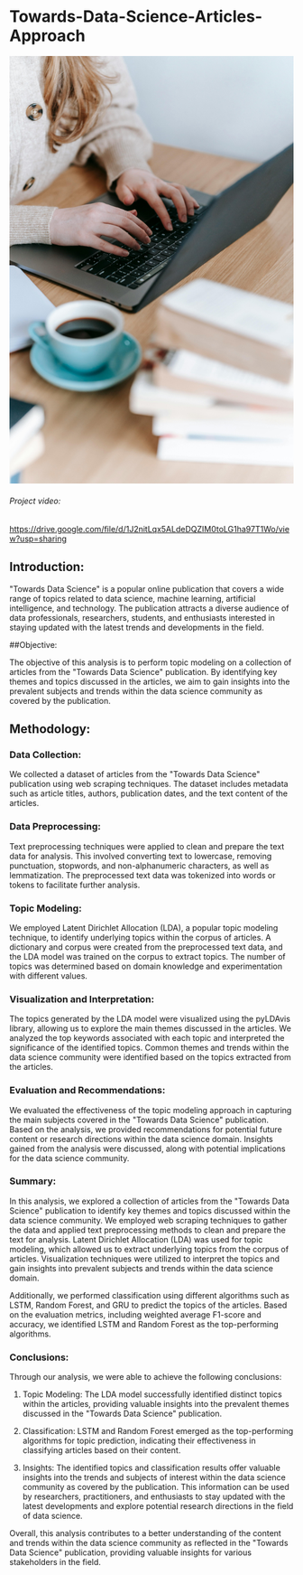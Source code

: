 # Towards-Data-Science-Articles-Approach

![Alt text](https://raw.githubusercontent.com/raviatkumar/Towards-Data-Science-Articles-Approach/main/image/pexels-george-milton-7034744.jpg)

###### Project video:
https://drive.google.com/file/d/1J2nitLqx5ALdeDQZIM0toLG1ha97T1Wo/view?usp=sharing

## Introduction:

"Towards Data Science" is a popular online publication that covers a wide range of topics related to data science, machine learning, artificial intelligence, and technology. The publication attracts a diverse audience of data professionals, researchers, students, and enthusiasts interested in staying updated with the latest trends and developments in the field.

##Objective:

The objective of this analysis is to perform topic modeling on a collection of articles from the "Towards Data Science" publication. By identifying key themes and topics discussed in the articles, we aim to gain insights into the prevalent subjects and trends within the data science community as covered by the publication.

## Methodology:

### Data Collection:

We collected a dataset of articles from the "Towards Data Science" publication using web scraping techniques. The dataset includes metadata such as article titles, authors, publication dates, and the text content of the articles.

### Data Preprocessing:

Text preprocessing techniques were applied to clean and prepare the text data for analysis. This involved converting text to lowercase, removing punctuation, stopwords, and non-alphanumeric characters, as well as lemmatization.
The preprocessed text data was tokenized into words or tokens to facilitate further analysis.

### Topic Modeling:

We employed Latent Dirichlet Allocation (LDA), a popular topic modeling technique, to identify underlying topics within the corpus of articles.
A dictionary and corpus were created from the preprocessed text data, and the LDA model was trained on the corpus to extract topics.
The number of topics was determined based on domain knowledge and experimentation with different values.

### Visualization and Interpretation:

The topics generated by the LDA model were visualized using the pyLDAvis library, allowing us to explore the main themes discussed in the articles.
We analyzed the top keywords associated with each topic and interpreted the significance of the identified topics.
Common themes and trends within the data science community were identified based on the topics extracted from the articles.

### Evaluation and Recommendations:

We evaluated the effectiveness of the topic modeling approach in capturing the main subjects covered in the "Towards Data Science" publication.
Based on the analysis, we provided recommendations for potential future content or research directions within the data science domain.
Insights gained from the analysis were discussed, along with potential implications for the data science community.

### **Summary:**

In this analysis, we explored a collection of articles from the "Towards Data Science" publication to identify key themes and topics discussed within the data science community. We employed web scraping techniques to gather the data and applied text preprocessing methods to clean and prepare the text for analysis. Latent Dirichlet Allocation (LDA) was used for topic modeling, which allowed us to extract underlying topics from the corpus of articles. Visualization techniques were utilized to interpret the topics and gain insights into prevalent subjects and trends within the data science domain.

Additionally, we performed classification using different algorithms such as LSTM, Random Forest, and GRU to predict the topics of the articles. Based on the evaluation metrics, including weighted average F1-score and accuracy, we identified LSTM and Random Forest as the top-performing algorithms.

### **Conclusions:**

Through our analysis, we were able to achieve the following conclusions:

1. Topic Modeling: The LDA model successfully identified distinct topics within the articles, providing valuable insights into the prevalent themes discussed in the "Towards Data Science" publication.

2. Classification: LSTM and Random Forest emerged as the top-performing algorithms for topic prediction, indicating their effectiveness in classifying articles based on their content.

3. Insights: The identified topics and classification results offer valuable insights into the trends and subjects of interest within the data science community as covered by the publication. This information can be used by researchers, practitioners, and enthusiasts to stay updated with the latest developments and explore potential research directions in the field of data science.

Overall, this analysis contributes to a better understanding of the content and trends within the data science community as reflected in the "Towards Data Science" publication, providing valuable insights for various stakeholders in the field.
